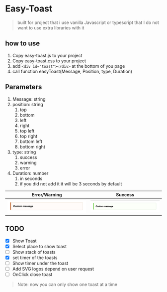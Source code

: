 # Easy-Toast

> built for project that i use vanilla Javascript or typescript that I do not want to use extra libraries with it

## how to use

1. Copy easy-toast.js to your project
2. Copy easy-toast.css to your project
3. add `<div id="toast"></div>` at the bottom of you page
4. call function easyToast(Message, Position, type, Duration)

## Parameters

1. Message: string
2. position: string
   1. top
   2. bottom
   3. left
   4. right
   5. top left
   6. top right
   7. bottom left
   8. bottom right
3. type: string
   1. success
   2. warning
   3. error
4. Duration: number
   1. in seconds
   2. if you did not add it it will be 3 seconds by default

|            Error/Warning             |             Success              |
| :----------------------------------: | :------------------------------: |
| ![Error](./assets/error-worning.png) | ![Warning](./assets/success.png) |

## TODO

- [x] Show Toast
- [x] Select place to show toast
- [ ] Show stack of toasts
- [x] set timer of the toasts
- [ ] Show timer under the toast
- [ ] Add SVG logos depend on user request
- [ ] OnClick close toast

> Note: now you can only show one toast at a time
